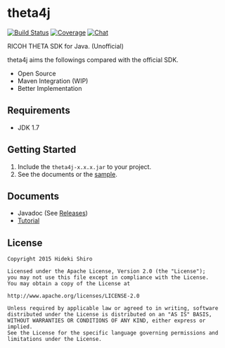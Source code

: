 # theta4j

[![Build Status][travis-image]][travis-url] [![Coverage][sonar-image]][sonar-url] [![Chat][gitter-image]][gitter-url]

[travis-url]:https://travis-ci.org/shrhdk/theta4j
[travis-image]:https://travis-ci.org/shrhdk/theta4j.svg?branch=master
[sonar-url]:http://sonar.shiro.be/dashboard/index/theta4j:lib
[sonar-image]:https://img.shields.io/sonar/http/sonar.shiro.be/theta4j:lib/coverage.svg?style=flat
[gitter-url]:https://gitter.im/shrhdk/theta4j?utm_source=badge&utm_medium=badge&utm_campaign=pr-badge&utm_content=badge
[gitter-image]:https://badges.gitter.im/Join%20Chat.svg

RICOH THETA SDK for Java. (Unofficial)

theta4j aims the followings compared with the official SDK.

- Open Source
- Maven Integration (WIP)
- Better Implementation

## Requirements

- JDK 1.7

## Getting Started

1. Include the `theta4j-x.x.x.jar` to your project.
1. See the documents or the [sample](https://github.com/shrhdk/theta4j/blob/develop/sample/src/main/java/org/theta4j/sample/ThetaCLI.java).

## Documents

- Javadoc (See [Releases](https://github.com/shrhdk/theta4j/releases))
- [Tutorial](doc/tutorial.md)

## License

```
Copyright 2015 Hideki Shiro

Licensed under the Apache License, Version 2.0 (the "License");
you may not use this file except in compliance with the License.
You may obtain a copy of the License at

http://www.apache.org/licenses/LICENSE-2.0

Unless required by applicable law or agreed to in writing, software
distributed under the License is distributed on an "AS IS" BASIS,
WITHOUT WARRANTIES OR CONDITIONS OF ANY KIND, either express or implied.
See the License for the specific language governing permissions and
limitations under the License.
```
